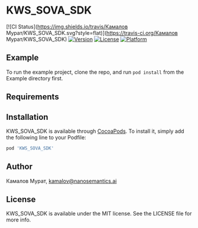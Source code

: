 # KWS_SOVA_SDK

[![CI Status](https://img.shields.io/travis/Камалов Мурат/KWS_SOVA_SDK.svg?style=flat)](https://travis-ci.org/Камалов Мурат/KWS_SOVA_SDK)
[![Version](https://img.shields.io/cocoapods/v/KWS_SOVA_SDK.svg?style=flat)](https://cocoapods.org/pods/KWS_SOVA_SDK)
[![License](https://img.shields.io/cocoapods/l/KWS_SOVA_SDK.svg?style=flat)](https://cocoapods.org/pods/KWS_SOVA_SDK)
[![Platform](https://img.shields.io/cocoapods/p/KWS_SOVA_SDK.svg?style=flat)](https://cocoapods.org/pods/KWS_SOVA_SDK)

## Example

To run the example project, clone the repo, and run `pod install` from the Example directory first.

## Requirements

## Installation

KWS_SOVA_SDK is available through [CocoaPods](https://cocoapods.org). To install
it, simply add the following line to your Podfile:

```ruby
pod 'KWS_SOVA_SDK'
```

## Author

Камалов Мурат, kamalov@nanosemantics.ai

## License

KWS_SOVA_SDK is available under the MIT license. See the LICENSE file for more info.
